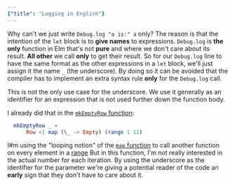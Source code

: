 ```yaml
---
{"title": "Logging in English"}
---
```

Why can't we just write `Debug.log "a is:" a` only? The reason is that the intention of the `let` block is to **give names** to expressions.
`Debug.log` is **the only** function in Elm that's not **pure** and where we don't care about its result.
**All other** we call **only** to get their result. So for our `Debug.log` line to have the same format as the other expressions in a `let` block, we'll just assign it the name `_` (the underscore).
By doing so it can be avoided that the compiler has to implement an extra syntax rule **only** for the `Debug.log` call.

This is not the only use case for the underscore. We use it generally as an identifier for an expression that is not used further down the function body.

I already did that in the [`mkEmptyRow` function](https://github.com/axelerator/elm-tetris/blob/episode5/src/Main.elm#L137):

```Elm
  mkEmptyRow _ =
      Row <| map (\_ -> Empty) (range 1 11)
``` 

I#m using the "looping notion" of the [`map` function](https://package.elm-lang.org/packages/elm/core/latest/List#map) to call another function on every element in a [range](https://package.elm-lang.org/packages/elm/core/latest/List#range) 
But in this function, I'm not really interested in the actual number for each iteration. By using the underscore as the identifier for the parameter we're giving a potential reader of the code an **early** sign that they don't have to care about it.
